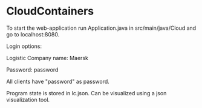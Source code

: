 # CloudContainers
To start the web-application run Application.java in src/main/java/Cloud and go to localhost:8080.

Login options:

Logistic Company name:
Maersk

Password:
password

All clients have "password" as password.




Program state is stored in lc.json. Can be visualized using a json visualization tool.
